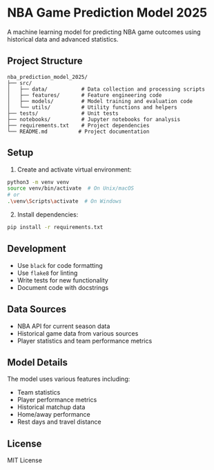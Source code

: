 # NBA Game Prediction Model 2025

A machine learning model for predicting NBA game outcomes using historical data and advanced statistics.

## Project Structure

```
nba_prediction_model_2025/
├── src/
│   ├── data/           # Data collection and processing scripts
│   ├── features/       # Feature engineering code
│   ├── models/         # Model training and evaluation code
│   └── utils/          # Utility functions and helpers
├── tests/              # Unit tests
├── notebooks/          # Jupyter notebooks for analysis
├── requirements.txt    # Project dependencies
└── README.md          # Project documentation
```

## Setup

1. Create and activate virtual environment:

```bash
python3 -m venv venv
source venv/bin/activate  # On Unix/macOS
# or
.\venv\Scripts\activate  # On Windows
```

2. Install dependencies:

```bash
pip install -r requirements.txt
```

## Development

- Use `black` for code formatting
- Use `flake8` for linting
- Write tests for new functionality
- Document code with docstrings

## Data Sources

- NBA API for current season data
- Historical game data from various sources
- Player statistics and team performance metrics

## Model Details

The model uses various features including:

- Team statistics
- Player performance metrics
- Historical matchup data
- Home/away performance
- Rest days and travel distance

## License

MIT License
